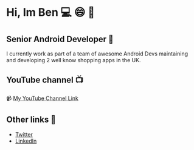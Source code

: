 # Hi, Im Ben :computer: :smile: :space_invader:

## Senior Android Developer :iphone:

I currently work as part of a team of awesome Android Devs maintaining and developing 2 well know shopping apps in the UK.

## YouTube channel :tv:

:video_camera: [My YouTube Channel Link](https://youtube.com/benkadel)

<!-- <a href="mailto:ryan@thepalos.com">![Please hire me.](https://github.com/rpalo/rpalo/blob/master/hire-me.png)</a> -->


## Other links :link:

- [Twitter](https://twitter.com/ben_kadel)
- [LinkedIn](https://uk.linkedin.com/in/benkadel)